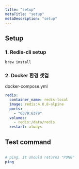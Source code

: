 ```yaml
---
title: "setup"
metaTitle: "setup"
metaDescription: "setup"
---
```



## Setup

### 1. Redis-cli setup

```bash
brew install
```

### 2. Docker 환경 셋업

docker-compose.yml

```yml
redis:
  container_name: redis-local
  image: redis:4.0.8-alpine
  ports:
    - "6379:6379"
  volumes:
    - redis:/data/redis
  restart: always
```

## Test command

```bash

# ping. It should returns "PONG"
ping

```